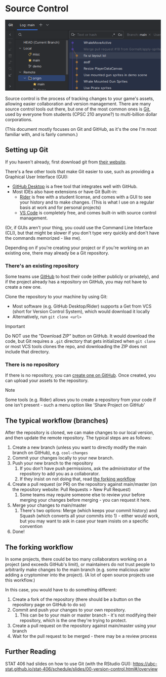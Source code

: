 # Source Control

![screenshot of Rider's built-in Git log for one of my projects](SourceControl/GitLog.png)

Source control is the process of tracking changes to your game's assets, allowing easier collaboration and version management.
There are many source control tools out there, but one of the most common ones is [Git](https://git-scm.com/downloads), used by everyone from students (CPSC 210 anyone?) to multi-billion dollar corporations.

(This document mostly focuses on Git and GitHub, as it's the one I'm most familiar with, and is fairly common.)

## Setting up Git
If you haven't already, first download git from [their website](https://git-scm.com/downloads).

There's a few other tools that make Git easier to use, such as providing a Graphical User Interface (GUI):
- [GitHub Desktop](https://desktop.github.com/download/) is a free tool that integrates well with GitHub.
- Most IDEs also have extensions or have Git Built-in:
  - [Rider](https://www.jetbrains.com/rider/) is free with a student license, and comes with a GUI to see your history and to make changes. (This is what I use on a regular basis at work and for personal projects)
  - [VS Code](https://code.visualstudio.com/) is completely free, and comes built-in with source control management.

(Or, if GUIs aren't your thing, you could use the Command Line Interface (CLI), but that might be slower if you don't type very quickly and don't have the commands memorized - like me).

Depending on if you're creating your project or if you're working on an existing one, there may already be a Git repository.

### There's an existing repository
Some teams use [GitHub](https://github.com) to host their code (either publicly or privately), and if the project already has a repository on GitHub, you may not have to create a new one.

Clone the repository to your machine by using Git:
- Most software (e.g. GitHub Desktop/Rider) supports a Get from VCS (short for Version Control System), which would download it locally
- Alternatively, run `git clone <url>`

> [!IMPORTANT]
> Do NOT use the "Download ZIP" button on GitHub. It would download the code, but Git requires a `.git` directory that gets initialized when `git clone` or most VCS tools clones the repo, and downloading the ZIP does not include that directory.    

### There is no repository
If there is no repository, you can [create one on GitHub](https://github.com/new).
Once created, you can upload your assets to the repository.

> [!Note]
> Some tools (e.g. Rider) allows you to create a repository from your code if one isn't present - such a menu option like 'Share Project on GitHub'

## The typical workflow (branches)
After the repository is cloned, we can make changes to our local version, and then update the remote repository.
The typical steps are as follows:

1. Create a new branch (unless you want to directly modify the main branch on GitHub), e.g. `cool-changes`
2. Commit your changes locally to your new branch.
3. Push your new branch to the repository
   1. If you don't have push permissions, ask the administrator of the repository to add you as a collaborator.
   2. If they insist on not doing that, read [the forking workflow](#the-forking-workflow)
4. Create a pull request (or PR) on the repository against main/master (on the repository website: Pull Requests > New Pull Request)
   1. Some teams may require someone else to review your before merging your changes before merging - you can request it here.
5. Merge your changes to main/master
   1. There's two options: Merge (which keeps your commit history) and Squash (which converts all your commits into 1) - either would work, but you may want to ask in case your team insists on a specific convention
6. Done!

## The forking workflow
In some projects, there could be too many collaborators working on a project (and exceeds GitHub's limit), or maintainers do not trust people to arbitrarily make changes to the main branch (e.g. some malicious actor adding a cryptominer into the project). 
(A lot of open source projects use this workflow.)

In this case, you would have to do something different:
1. Create a fork of the repository (there should be a button on the repository page on GitHub to do so)
2. Commit and push your changes to your own repository.
   1. This can be to your main or master branch - it's not modifying their repository, which is the one they're trying to protect.
3. Create a pull request on the repository against main/master using your branch
4. Wait for the pull request to be merged - there may be a review process

## Further Reading

STAT 406 had slides on how to use Git (with the RStudio GUI): https://ubc-stat.github.io/stat-406/schedule/slides/00-version-control.html#/overview
